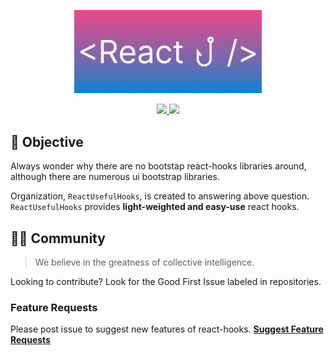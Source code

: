 <p align='center'>
    <img src='/static/full_logo.png' width="300px" />
</p>

<p align='center'>
    <a href="">
        <img src="https://img.shields.io/badge/-ENGLISH-blueviolet?style=for-the-badge" />
    </a>
    <a href="">
        <img src="https://img.shields.io/badge/-KOREAN-violet?style=for-the-badge"/>
    </a>
</p>

## 📝 Objective

Always wonder why there are no bootstap react-hooks libraries around, although there are numerous ui bootstrap libraries.<br />

Organization, `ReactUsefulHooks`, is created to answering above question.<br />
`ReactUsefulHooks` provides **light-weighted and easy-use** react hooks.

## 🧑‍💻 Community

> We believe in the greatness of collective intelligence.

Looking to contribute? Look for the Good First Issue labeled in repositories.

### Feature Requests

Please post issue to suggest new features of react-hooks.
**[Suggest Feature Requests]()**
